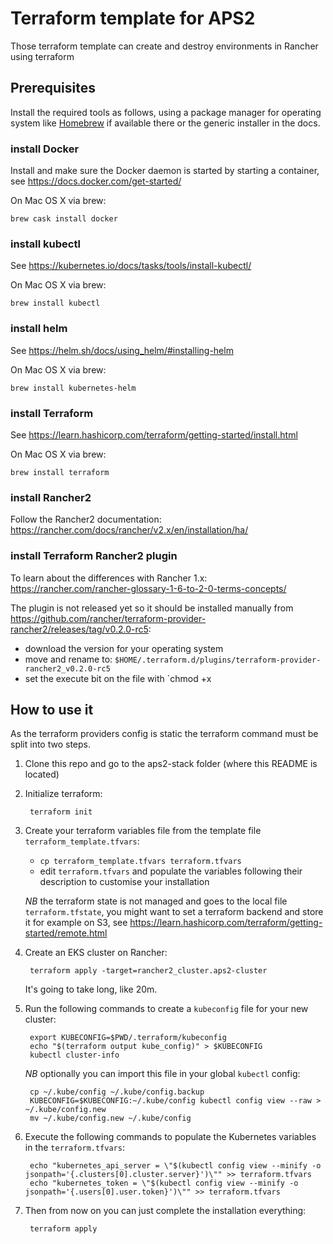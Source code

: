 # Terraform template for APS2

Those terraform template can create and destroy environments in Rancher using terraform

## Prerequisites

Install the required tools as follows, using a package manager for operating system like [Homebrew](https://brew.sh) if available there or the generic installer in the docs.

### install Docker

Install and make sure the Docker daemon is started by starting a container, see <https://docs.docker.com/get-started/>

On Mac OS X via brew: 
```
brew cask install docker
```


### install kubectl

See <https://kubernetes.io/docs/tasks/tools/install-kubectl/>

On Mac OS X via brew:
```
brew install kubectl
```

### install helm

See <https://helm.sh/docs/using_helm/#installing-helm>

On Mac OS X via brew:
```
brew install kubernetes-helm
```

### install Terraform

See <https://learn.hashicorp.com/terraform/getting-started/install.html>

On Mac OS X via brew:
```
brew install terraform
```

### install Rancher2

Follow the Rancher2 documentation: <https://rancher.com/docs/rancher/v2.x/en/installation/ha/>

### install Terraform Rancher2 plugin

To learn about the differences with Rancher 1.x: <https://rancher.com/rancher-glossary-1-6-to-2-0-terms-concepts/>

The plugin is not released yet so it should be installed manually from <https://github.com/rancher/terraform-provider-rancher2/releases/tag/v0.2.0-rc5>:
* download the version for your operating system
* move and rename to: `$HOME/.terraform.d/plugins/terraform-provider-rancher2_v0.2.0-rc5`
* set the execute bit on the file with `chmod +x

## How to use it

As the terraform providers config is static the terraform command must be split into two steps.

1. Clone this repo and go to the aps2-stack folder (where this README is located)

2. Initialize terraform:

        terraform init

3. Create your terraform variables file from the template file `terraform_template.tfvars`:
    
    - `cp terraform_template.tfvars terraform.tfvars`
    - edit `terraform.tfvars` and populate the variables following their description to customise your installation
   
   *NB* the terraform state is not managed and goes to the local file `terraform.tfstate`,
   you might want to set a terraform backend and store it for example on S3, see <https://learn.hashicorp.com/terraform/getting-started/remote.html>

4. Create an EKS cluster on Rancher:

        terraform apply -target=rancher2_cluster.aps2-cluster

    It's going to take long, like 20m.

5. Run the following commands to create a `kubeconfig` file for your new cluster:

        export KUBECONFIG=$PWD/.terraform/kubeconfig
        echo "$(terraform output kube_config)" > $KUBECONFIG
        kubectl cluster-info

   *NB* optionally you can import this file in your global `kubectl` config:

        cp ~/.kube/config ~/.kube/config.backup
        KUBECONFIG=$KUBECONFIG:~/.kube/config kubectl config view --raw > ~/.kube/config.new
        mv ~/.kube/config.new ~/.kube/config

6. Execute the following commands to populate the Kubernetes variables in the `terraform.tfvars`:

        echo "kubernetes_api_server = \"$(kubectl config view --minify -o jsonpath='{.clusters[0].cluster.server}')\"" >> terraform.tfvars
        echo "kubernetes_token = \"$(kubectl config view --minify -o jsonpath='{.users[0].user.token}')\"" >> terraform.tfvars
      
7. Then from now on you can just complete the installation everything:

        terraform apply
